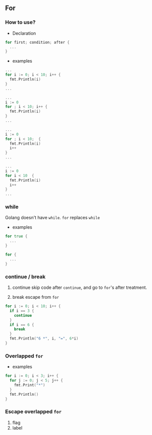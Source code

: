 ## For
### How to use?
- Declaration
```go
for first; condition; after {
  ...
}
```

- examples
```go
...
for i := 0; i < 10; i++ {
  fmt.Println(i)
}
...
```
```go
...
i := 0
for ; i < 10; i++ {
  fmt.Println(i)
}
...
```
```go
...
i := 0
for ; i < 10;  {
  fmt.Println(i)
  i++
}
...
```
```go
...
i := 0
for i < 10  {
  fmt.Println(i)
  i++
}
...
```

### while
Golang doesn't have `while`.
`for` replaces `while`

- examples
```go
for true {
  ...
}
```
```go
for {
  ...
}
```

### continue / break
1. continue
skip code after `continue`, and go to `for`'s after treatment.

2. break
escape from `for`


```go
for i := 0; i < 10; i++ {
  if i == 3 {
    continue
  }
  if i == 6 {
    break
  }
  fmt.Println("6 *", i, "=", 6*i)
}
```


### Overlapped `for`
- examples
```go
for i := 0; i < 3; i++ {
  for j := 0; j < 5; j++ {
    fmt.Print("*")
  }
  fmt.Println()
}
```

### Escape overlapped `for`
1. flag
2. label
